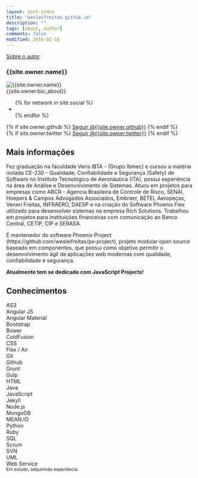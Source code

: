 ```yaml
---
layout: post-index
title: "wesleifreitas.github.io"
description: ""
tags: [about, author]
comments: false
modified: 2016-02-16
---
```


<div class="read-more" ng-cloak>
  <div class="read-more-header">
    <a href="{{ site.owner.site }}" class="read-more-btn">Sobre o autor</a>
  </div><!-- /.read-more-header -->
  <div class="read-more-content author-info">
    <h3>{{site.owner.name}}</h3>
    <div class="author-container">
      <img class="author-img" src="{{site.url}}/{{site.owner.avatar}}" alt="{{site.owner.name}}" />
      <div class="author-bio">{{site.owner.bio_about}}</div>
    </div>
    <div class="author-share">
      <ul class="list-inline social-buttons">
        {% for network in site.social %}
          <li><a href="{{ network.url }}" target="_blank"><i class="fa fa-{{ network.title }} fa-fw"></i></a></li>
        {% endfor %}
      </ul>
      {% if site.owner.github %}
        <a aria-label="Seguir @{{site.owner.github}} on GitHub" data-style="mega" href="https://github.com/{{site.owner.github}}" class="github-button">Seguir @{{site.owner.github}}</a>
      {% endif %}
      <br>
      {% if site.owner.twitter %}
        <a href="https://twitter.com/{{site.owner.twitter}}" class="twitter-follow-button" data-show-count="false" data-size="large" data-lang="pt">Seguir @{{site.owner.twitter}}</a>
      {% endif %}
    </div>
    <h2>Mais informações</h2>
    <div>
    	<p class="content-justify">Fez graduação na faculdade Veris IBTA - (Grupo Ibmec) e cursou a matéria isolada CE-230 - Qualidade, Confiabilidade e Segurança (Safety) de Software no Instituto Tecnológico de Aeronáutica (ITA), possui experiência na área de Análise e Desenvolvimento de Sistemas. Atuou em projetos para empresas como ABCR - Agencia Brasileira de Controle de Risco, SENAI, Hoepers & Campos Advogados Associados, Embraer, BETEL Aeropeças, Veneri Freitas, INFRAERO, DAESP e na criação do Software Phoenix Flex utilizado para desenvolver sistemas na empresa Rich Solutions. Trabalhou em projetos para instituições financeiras com comunicação ao Banco Central, CETIP, CIP e SERASA.</p>
    	<p class="content-justify">É mantenedor do software Phoenix Project (https://github.com/wesleifreitas/px-project), projeto modular open source baseado em componentes, que possui como objetivo permitir o desenvolvimento ágil de aplicações web modernas com qualidade, confiabilidade e segurança.</p>
		  <p class="content-justify"><strong>Atualmente tem se dedicado com JavaScript Projects!</strong></p>
    </div>
    <h2>Conhecimentos</h2>
    <div layout="row" layout-align="start" layout-wrap layout-padding>
      <div flex="20" flex-xs="50">AS3</div>
      <div flex="20" flex-xs="50">Angular JS</div>
      <div flex="20" flex-xs="50">Angular Material</div>
      <div flex="20" flex-xs="50">Bootstrap</div>
      <div flex="20" flex-xs="50">Bower</div>
      <div flex="20" flex-xs="50">ColdFusion</div>
      <div flex="20" flex-xs="50">CSS</div>
      <div flex="20" flex-xs="50">Flex / Air</div>
      <div flex="20" flex-xs="50">Git</div>
      <div flex="20" flex-xs="50">Github</div>
      <div flex="20" flex-xs="50">Grunt</div>
      <div flex="20" flex-xs="50">Gulp</div>
      <div flex="20" flex-xs="50">HTML</div>
      <div flex="20" flex-xs="50">Java</div>
      <div flex="20" flex-xs="50">JavaScript</div>
      <div flex="20" flex-xs="50">Jekyll</div>
      <div flex="20" flex-xs="50">Node.js <i class="fa fa-book"></i></div>
      <div flex="20" flex-xs="50">MongoDB <i class="fa fa-book"></i></div>
      <div flex="20" flex-xs="50">MEAN.IO <i class="fa fa-book"></i></div>
      <div flex="20" flex-xs="50">Python <i class="fa fa-book"></i></div>
      <div flex="20" flex-xs="50">Ruby <i class="fa fa-book"></i></div>
      <div flex="20" flex-xs="50">SQL</div>
      <div flex="20" flex-xs="50">Scrum</div>
      <div flex="20" flex-xs="50">SVN</div>
      <div flex="20" flex-xs="50">UML</div>
      <div flex="20" flex-xs="50">Web Service</div>
    </div>   
    <div layout="row" flex="100" layout-padding layout-wrap layout-fill>
      <md-whiteframe class="md-whiteframe-1dp" flex="100" layout layout-align="center center">
        <span><small><i class="fa fa-book"></i> Em estudo, adquirindo experiência.</small></span>
      </md-whiteframe>
     </div>
  </div> 
  <!--
  <footer class="entry-meta">
    {% if page.modified %}<span>Atualizado em <span class=""><time datetime="{{ page.modified }}">          
      {% assign m = page.modified | date: "%-m" %}            
      {{ page.modified | date: "%-d" }}
      {% case m %}
        {% when '1' %}Janeiro
        {% when '2' %}Fevereiro
        {% when '3' %}Março
        {% when '4' %}Abril
        {% when '5' %}Maio
        {% when '6' %}Junnho
        {% when '7' %}Julho
        {% when '8' %}Agosto
        {% when '9' %}Setembro
        {% when '10' %}Outubro
        {% when '11' %}Novembro
        {% when '12' %}Dezembro
      {% endcase %}
      {{ page.modified | date: "%Y" }}
    </time></span></span>
    <span class="author vcard"><span class="fn">{{ site.owner.name }}</span></span>{% endif %}        
  </footer>
  -->  
</div>